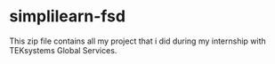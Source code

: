 # simplilearn-fsd

This zip file contains all my project that i did during my internship with TEKsystems Global Services.
